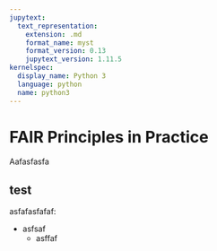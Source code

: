 ```yaml
---
jupytext:
  text_representation:
    extension: .md
    format_name: myst
    format_version: 0.13
    jupytext_version: 1.11.5
kernelspec:
  display_name: Python 3
  language: python
  name: python3
---
```

# FAIR Principles in Practice

Aafasfasfa

## test
asfafasfafaf:
- asfsaf
  - asffaf
